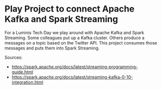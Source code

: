 # Play Project to connect Apache Kafka and Spark Streaming

For a Luminis Tech Day we play around with Apache Kafka and Spark Streaming.
Some colleagues put up a Kafka cluster.
Others produce a messages on a topic based on the Twitter API.
This project consumes those messages and puts them into Spark Streaming.

Sources:
- https://spark.apache.org/docs/latest/streaming-programming-guide.html
- https://spark.apache.org/docs/latest/streaming-kafka-0-10-integration.html
